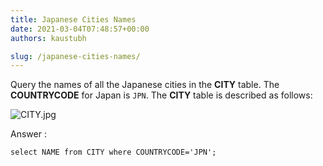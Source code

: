 ```yaml
---
title: Japanese Cities Names
date: 2021-03-04T07:48:57+00:00
authors: kaustubh

slug: /japanese-cities-names/
---
```

Query the names of all the Japanese cities in the **CITY** table. The **COUNTRYCODE** for Japan is `JPN`. 
The **CITY** table is described as follows:

![](https://s3.amazonaws.com/hr-challenge-images/8137/1449729804-f21d187d0f-CITY.jpg "CITY.jpg") 

Answer :

```cmd title="SQL"
select NAME from CITY where COUNTRYCODE='JPN';
```